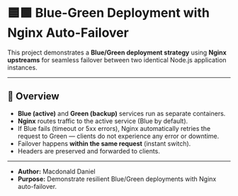 # 🟦🟩 Blue-Green Deployment with Nginx Auto-Failover

This project demonstrates a **Blue/Green deployment strategy** using **Nginx upstreams** for seamless failover between two identical Node.js application instances.

---

## 🚀 Overview

- **Blue (active)** and **Green (backup)** services run as separate containers.  
- **Nginx** routes traffic to the active service (Blue by default).  
- If Blue fails (timeout or 5xx errors), Nginx automatically retries the request to Green — clients do not experience any error or downtime.  
- Failover happens **within the same request** (instant switch).  
- Headers are preserved and forwarded to clients.

---

- **Author:** Macdonald Daniel
- **Purpose:** Demonstrate resilient Blue/Green deployments with Nginx auto-failover.


